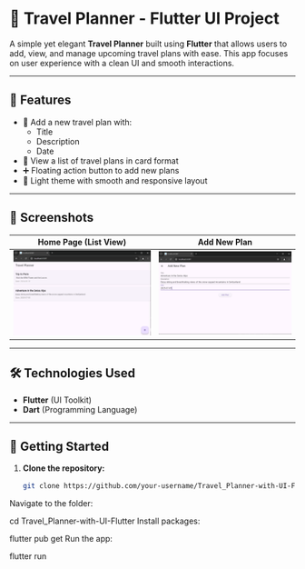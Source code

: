 
# 🧭 Travel Planner - Flutter UI Project

A simple yet elegant **Travel Planner** built using **Flutter** that allows users to add, view, and manage upcoming travel plans with ease. This app focuses on user experience with a clean UI and smooth interactions.

---

## 📱 Features

- 📝 Add a new travel plan with:
  - Title
  - Description
  - Date
- 🧾 View a list of travel plans in card format
- ➕ Floating action button to add new plans
- 🌈 Light theme with smooth and responsive layout

---

## 📸 Screenshots

| Home Page (List View) | Add New Plan |
|-----------------------|--------------|
| ![List View](https://github.com/itbindu/Travel_Planner-with-UI-Flutter/blob/main/OUTPUT/Screenshot%202025-01-03%20212022.png) | ![Add Plan](https://github.com/itbindu/Travel_Planner-with-UI-Flutter/blob/main/OUTPUT/Screenshot%202025-01-03%20212006.png) |

---

## 🛠️ Technologies Used

- **Flutter** (UI Toolkit)
- **Dart** (Programming Language)


---


## 🚀 Getting Started

1. **Clone the repository:**
   ```bash
   git clone https://github.com/your-username/Travel_Planner-with-UI-Flutter.git
Navigate to the folder:


cd Travel_Planner-with-UI-Flutter
Install packages:


flutter pub get
Run the app:

flutter run



